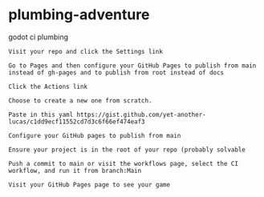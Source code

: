 # plumbing-adventure
godot ci plumbing
    
    Visit your repo and click the Settings link

    Go to Pages and then configure your GitHub Pages to publish from main instead of gh-pages and to publish from root instead of docs

    Click the Actions link

    Choose to create a new one from scratch.

    Paste in this yaml https://gist.github.com/yet-another-lucas/c1dd9ecf11552cd7d3c6f66ef474eaf3

    Configure your GitHub pages to publish from main

    Ensure your project is in the root of your repo (probably solvable

    Push a commit to main or visit the workflows page, select the CI workflow, and run it from branch:Main

    Visit your GitHub Pages page to see your game

